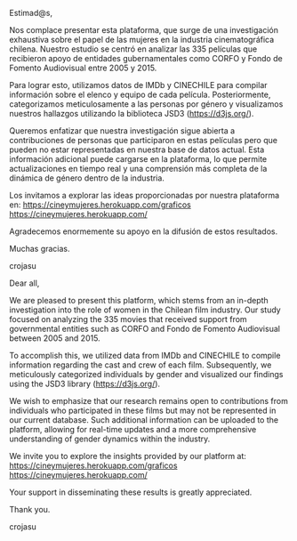 Estimad@s,

Nos complace presentar esta plataforma, que surge de una investigación exhaustiva sobre el papel de las mujeres en la industria cinematográfica chilena. Nuestro estudio se centró en analizar las 335 películas que recibieron apoyo de entidades gubernamentales como CORFO y Fondo de Fomento Audiovisual entre 2005 y 2015.

Para lograr esto, utilizamos datos de IMDb y CINECHILE para compilar información sobre el elenco y equipo de cada película. Posteriormente, categorizamos meticulosamente a las personas por género y visualizamos nuestros hallazgos utilizando la biblioteca JSD3 (https://d3js.org/).

Queremos enfatizar que nuestra investigación sigue abierta a contribuciones de personas que participaron en estas películas pero que pueden no estar representadas en nuestra base de datos actual. Esta información adicional puede cargarse en la plataforma, lo que permite actualizaciones en tiempo real y una comprensión más completa de la dinámica de género dentro de la industria.

Los invitamos a explorar las ideas proporcionadas por nuestra plataforma en:
https://cineymujeres.herokuapp.com/graficos
https://cineymujeres.herokuapp.com/

Agradecemos enormemente su apoyo en la difusión de estos resultados.

Muchas gracias.

crojasu

Dear all,

We are pleased to present this platform, which stems from an in-depth investigation into the role of women in the Chilean film industry. Our study focused on analyzing the 335 movies that received support from governmental entities such as CORFO and Fondo de Fomento Audiovisual between 2005 and 2015.

To accomplish this, we utilized data from IMDb and CINECHILE to compile information regarding the cast and crew of each film. Subsequently, we meticulously categorized individuals by gender and visualized our findings using the JSD3 library (https://d3js.org/).

We wish to emphasize that our research remains open to contributions from individuals who participated in these films but may not be represented in our current database. Such additional information can be uploaded to the platform, allowing for real-time updates and a more comprehensive understanding of gender dynamics within the industry.

We invite you to explore the insights provided by our platform at:
https://cineymujeres.herokuapp.com/graficos
https://cineymujeres.herokuapp.com/

Your support in disseminating these results is greatly appreciated.

Thank you.

crojasu
